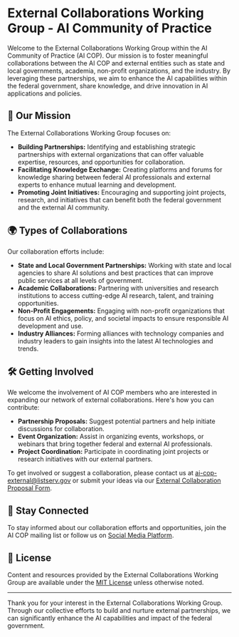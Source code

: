 # External Collaborations Working Group - AI Community of Practice

Welcome to the External Collaborations Working Group within the AI Community of Practice (AI COP). Our mission is to foster meaningful collaborations between the AI COP and external entities such as state and local governments, academia, non-profit organizations, and the industry. By leveraging these partnerships, we aim to enhance the AI capabilities within the federal government, share knowledge, and drive innovation in AI applications and policies.

## 🤝 Our Mission

The External Collaborations Working Group focuses on:
- **Building Partnerships:** Identifying and establishing strategic partnerships with external organizations that can offer valuable expertise, resources, and opportunities for collaboration.
- **Facilitating Knowledge Exchange:** Creating platforms and forums for knowledge sharing between federal AI professionals and external experts to enhance mutual learning and development.
- **Promoting Joint Initiatives:** Encouraging and supporting joint projects, research, and initiatives that can benefit both the federal government and the external AI community.

## 🌍 Types of Collaborations

Our collaboration efforts include:
- **State and Local Government Partnerships:** Working with state and local agencies to share AI solutions and best practices that can improve public services at all levels of government.
- **Academic Collaborations:** Partnering with universities and research institutions to access cutting-edge AI research, talent, and training opportunities.
- **Non-Profit Engagements:** Engaging with non-profit organizations that focus on AI ethics, policy, and societal impacts to ensure responsible AI development and use.
- **Industry Alliances:** Forming alliances with technology companies and industry leaders to gain insights into the latest AI technologies and trends.

## 🛠️ Getting Involved

We welcome the involvement of AI COP members who are interested in expanding our network of external collaborations. Here's how you can contribute:
- **Partnership Proposals:** Suggest potential partners and help initiate discussions for collaboration.
- **Event Organization:** Assist in organizing events, workshops, or webinars that bring together federal and external AI professionals.
- **Project Coordination:** Participate in coordinating joint projects or research initiatives with our external partners.

To get involved or suggest a collaboration, please contact us at [ai-cop-external@listserv.gov](mailto:ai-cop-external@listserv.gov) or submit your ideas via our [External Collaboration Proposal Form](COLLABORATION_PROPOSAL_FORM.md).

## 📢 Stay Connected

To stay informed about our collaboration efforts and opportunities, join the AI COP mailing list or follow us on [Social Media Platform](#).

## 📄 License

Content and resources provided by the External Collaborations Working Group are available under the [MIT License](LICENSE.md) unless otherwise noted.

---

Thank you for your interest in the External Collaborations Working Group. Through our collective efforts to build and nurture external partnerships, we can significantly enhance the AI capabilities and impact of the federal government.
